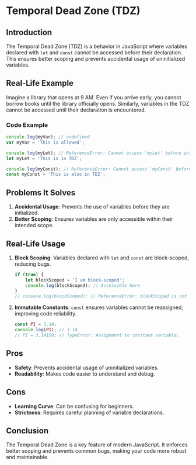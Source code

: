 # Temporal Dead Zone (TDZ)

## Introduction
The Temporal Dead Zone (TDZ) is a behavior in JavaScript where variables declared with `let` and `const` cannot be accessed before their declaration. This ensures better scoping and prevents accidental usage of uninitialized variables.

## Real-Life Example
Imagine a library that opens at 9 AM. Even if you arrive early, you cannot borrow books until the library officially opens. Similarly, variables in the TDZ cannot be accessed until their declaration is encountered.

### Code Example
```javascript
console.log(myVar); // undefined
var myVar = 'This is allowed';

console.log(myLet); // ReferenceError: Cannot access 'myLet' before initialization
let myLet = 'This is in TDZ';

console.log(myConst); // ReferenceError: Cannot access 'myConst' before initialization
const myConst = 'This is also in TDZ';
```

## Problems It Solves
1. **Accidental Usage**: Prevents the use of variables before they are initialized.
2. **Better Scoping**: Ensures variables are only accessible within their intended scope.

## Real-Life Usage
1. **Block Scoping**: Variables declared with `let` and `const` are block-scoped, reducing bugs.
   ```javascript
   if (true) {
       let blockScoped = 'I am block-scoped';
       console.log(blockScoped); // Accessible here
   }
   // console.log(blockScoped); // ReferenceError: blockScoped is not defined
   ```

2. **Immutable Constants**: `const` ensures variables cannot be reassigned, improving code reliability.
   ```javascript
   const PI = 3.14;
   console.log(PI); // 3.14
   // PI = 3.14159; // TypeError: Assignment to constant variable.
   ```

## Pros
- **Safety**: Prevents accidental usage of uninitialized variables.
- **Readability**: Makes code easier to understand and debug.

## Cons
- **Learning Curve**: Can be confusing for beginners.
- **Strictness**: Requires careful planning of variable declarations.

## Conclusion
The Temporal Dead Zone is a key feature of modern JavaScript. It enforces better scoping and prevents common bugs, making your code more robust and maintainable.